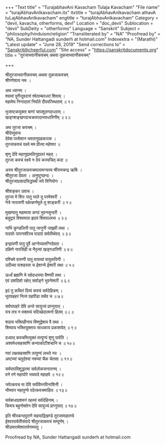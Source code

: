 +++
"Text title" = "TurajabhavAni Kavacham Tulaja Kavacham"
"File name" = "turajAbhavAnIkavacham.itx"
itxtitle = "turajAbhavAnIkavacham athavA tuLajAbhavAnIkavacham"
engtitle = "turajAbhavAnIkavacham"
Category = "devii, kavacha, otherforms, devI"
Location = "doc_devii"
Sublocation = "devii"
SubDeity = "otherforms"
Language = "Sanskrit"
Subject = "philosophy/hinduism/religion"
"Transliterated by" = "NA"
"Proofread by" = "NA, Sunder Hattangadi sunderh at hotmail.com"
Indexextra = "(Marathi)"
"Latest update" = "June 28, 2019"
"Send corrections to" = "Sanskrit@cheerful.com"
"Site access" = "https://sanskritdocuments.org"
title = "तुरजाभवानीकवचम् अथवा तुळजाभवानीकवचम्"

+++
  
 श्रीतुरजाभवानीकवचम् अथवा तुळजाकवचम्   
श्रीगणेशाय नमः ।  
  
अथ ध्यानम् ।  
श्यामां पूर्णेन्दुवदनां श्वेताम्बरधरां शिवाम् ।  
महामेघ निनादातां निर्वाते दीपवत्स्थिताम् ॥ १॥  
  
भुजाष्टकयुक्ता बाणां चापशूलगदाधराम् ।  
खड्गशङ्खगदाचक्रवरदाभयधारिणीम् ॥ २॥  
  
अथ तुरजा कवचम् ।  
श्रीदेव्युवाच  
देवेश परमेशान भवतानुग्रहकारक ।  
तुरजाकवचं वक्ष्ये मम प्रीत्या महेश्वर ॥  
  
शृणु देवि महागुह्यमतिगुह्यतरं महत् ।  
तुरजा कवचं वक्ष्ये न देयं कस्यचित् कदा ॥  
  
अस्य श्रीतुरजाकवचमालामन्त्रस्य श्रीरामचन्द्र ऋषिः ।  
श्रीतुरजा देवता । अनुष्टुप्छन्दः ।  
श्रीतुरजाप्रसादसिद्ध्यर्थे जपे विनियोगः ।  
  
श्रीशङ्कर उवाच ।  
तुरजा मे शिरः पातु भाले तु परमेश्वरी ।  
नेत्रे नारायणी रक्षेत्कर्णमूले तु शाङ्करी ॥ १॥  
  
मुखम्पातु महामाया कण्ठं भुवनसुन्दरी ।  
बाहुद्वयं विश्वमाता हृदयं शिववल्लभा ॥ २॥  
  
नाभिं कुण्डलिनी पातु जानुनी जाह्नवी तथा ।  
पादयोः पापनाशीञ्च पादाग्रं सर्वतीर्थवत् ॥ ३॥  
  
इन्द्रायणी पातु पूर्वे आग्नेय्यामग्निदेवता ।  
दक्षिणे नारसिंही च नैरृत्यां खड्गधारिणी ॥ ४॥  
  
पश्चिमे वारुणी पातु वायव्यां वायुरूपिणी ।  
उदीच्या पाशहस्ता च ईशान्ये ईश्वरी तथा ॥ ५॥  
  
ऊर्ध्वं ब्रह्मणि मे रक्षेदधास्या वैष्णवी तथा ।  
एवं दशदिशो रक्षेत् सर्वाङ्गे भुवनेश्वरी ॥ ६॥  
  
इदं तु कथितं दिव्यं कवचं सर्वदेहिकम् ।  
भूतग्रहहरं नित्यं ग्रहपीडा तथैव च ॥ ७॥  
  
सर्वपापहरे देवि अन्ते सायुज्यं प्राप्नुयात् ।  
यत्र तत्र न वक्तव्यं यदिच्छेदात्मनो हितम् ॥ ८॥  
  
शठाय भक्तिहीनाय विष्णुद्वेषाय वै तथा ।  
शिष्याय भक्तियुक्ताय साधकाय प्रकाशयेत् ॥ ९॥  
  
दध्यात् कवचमित्युक्तं तत्पुण्यं शृणु पार्वति ।  
अश्वमेधसहस्राणि कन्याकोटीशचानि च ॥ १०॥  
  
गवां लक्षसहस्राणि तत्पुण्यं लभते नरः ।  
अष्टम्यां चतुर्दश्यां नवम्यां चैक चेतसा ॥ ११॥  
  
सर्वपापविशुद्धात्मा सर्वलोकसनातनम् ।  
वने रणे महाघोरे भयवादे महाहवे ॥ १२॥  
  
जपेत्कवच मा देवि सर्वविघ्नविनाशिनी ।  
भौमवार महापुण्ये पठेत्कवचमाहितः ॥ १३॥  
  
सर्वबाधाप्रशमनं रहस्यं सर्वदेहिनाम् ।  
किमत्र बहुनोक्तेन देवि सायुज्यं प्राप्नुयात् ॥ १४॥  
  
इति श्रीस्कन्दपुराणे सहयाद्रिखण्डे तुरजामाहात्म्ये   
ईश्वरपार्वतीसंवादे श्रीतुरजाकवचं सम्पूर्णम् ।  
श्रीउमारामेश्वरार्पणमस्तु ।  
  
Proofread by NA, Sunder Hattangadi sunderh at hotmail.com  
  
